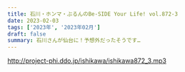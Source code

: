 ```yaml
---
title: 石川・ホンマ・ぶるんのBe-SIDE Your Life! vol.872-3
date: 2023-02-03
tags: ['2023年', '2023年02月']
draft: false
summary: 石川さんが仙台に！予想外だったそうです…
---
```


http://project-phi.ddo.jp/ishikawa/ishikawa872_3.mp3
